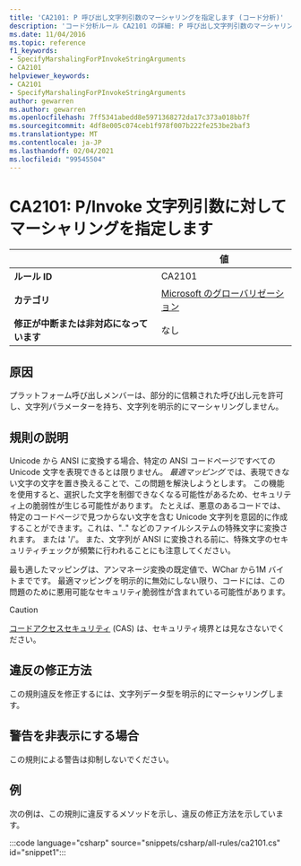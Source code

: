 ```yaml
---
title: 'CA2101: P 呼び出し文字列引数のマーシャリングを指定します (コード分析)'
description: 'コード分析ルール CA2101 の詳細: P 呼び出し文字列引数のマーシャリングを指定する'
ms.date: 11/04/2016
ms.topic: reference
f1_keywords:
- SpecifyMarshalingForPInvokeStringArguments
- CA2101
helpviewer_keywords:
- CA2101
- SpecifyMarshalingForPInvokeStringArguments
author: gewarren
ms.author: gewarren
ms.openlocfilehash: 7ff5341abedd8e5971368272da17c373a018bb7f
ms.sourcegitcommit: 4df8e005c074ceb1f978f007b222fe253be2baf3
ms.translationtype: MT
ms.contentlocale: ja-JP
ms.lasthandoff: 02/04/2021
ms.locfileid: "99545504"
---
```

# <a name="ca2101-specify-marshaling-for-pinvoke-string-arguments"></a>CA2101: P/Invoke 文字列引数に対してマーシャリングを指定します

| | 値 |
|-|-|
| **ルール ID** |CA2101|
| **カテゴリ** |[Microsoft のグローバリゼーション](globalization-warnings.md)|
| **修正が中断または非対応になっています** |なし|

## <a name="cause"></a>原因

プラットフォーム呼び出しメンバーは、部分的に信頼された呼び出し元を許可し、文字列パラメーターを持ち、文字列を明示的にマーシャリングしません。

## <a name="rule-description"></a>規則の説明

Unicode から ANSI に変換する場合、特定の ANSI コードページですべての Unicode 文字を表現できるとは限りません。 *最適マッピング* では、表現できない文字の文字を置き換えることで、この問題を解決しようとします。 この機能を使用すると、選択した文字を制御できなくなる可能性があるため、セキュリティ上の脆弱性が生じる可能性があります。 たとえば、悪意のあるコードでは、特定のコードページで見つからない文字を含む Unicode 文字列を意図的に作成することができます。これは、".." などのファイルシステムの特殊文字に変換されます。 または '/'。 また、文字列が ANSI に変換される前に、特殊文字のセキュリティチェックが頻繁に行われることにも注意してください。

最も適したマッピングは、アンマネージ変換の既定値で、WChar から1M バイトまでです。 最適マッピングを明示的に無効にしない限り、コードには、この問題のために悪用可能なセキュリティ脆弱性が含まれている可能性があります。

> [!CAUTION]
> [コードアクセスセキュリティ](../../../framework/misc/code-access-security.md) (CAS) は、セキュリティ境界とは見なさないでください。

## <a name="how-to-fix-violations"></a>違反の修正方法

この規則違反を修正するには、文字列データ型を明示的にマーシャリングします。

## <a name="when-to-suppress-warnings"></a>警告を非表示にする場合

この規則による警告は抑制しないでください。

## <a name="example"></a>例

次の例は、この規則に違反するメソッドを示し、違反の修正方法を示しています。

:::code language="csharp" source="snippets/csharp/all-rules/ca2101.cs" id="snippet1":::
